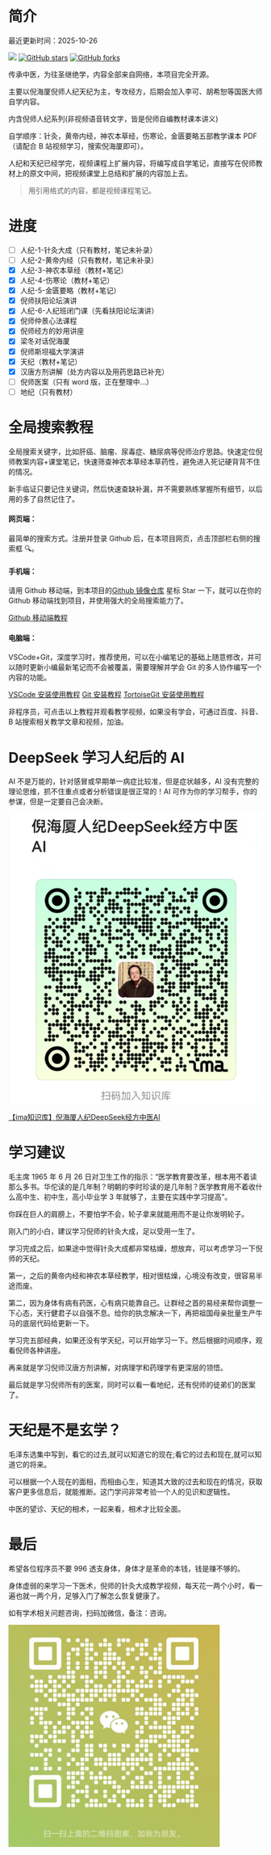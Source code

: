 # 简介

最近更新时间：2025-10-26

[![](https://img.shields.io/badge/Author-轻疯-orange.svg)](https://github.com/9527qingfeng/hantang-nihaixia-follower) [![GitHub stars](https://img.shields.io/github/stars/9527qingfeng/hantang-nihaixia-follower.svg?style=social&label=Stars)](https://github.com/9527qingfeng/hantang-nihaixia-follower) [![GitHub forks](https://img.shields.io/github/forks/9527qingfeng/hantang-nihaixia-follower.svg?style=social&label=Fork)](https://github.com/9527qingfeng/hantang-nihaixia-follower)

传承中医，为往圣继绝学，内容全部来自网络，本项目完全开源。

主要以倪海厦倪师人纪天纪为主，专攻经方，后期会加入李可、胡希恕等国医大师自学内容。

内含倪师人纪系列(非视频语音转文字，皆是倪师自编教材课本讲义)

自学顺序：针灸，黄帝内经，神农本草经，伤寒论，金匮要略五部教学课本 PDF（请配合 B 站视频学习，搜索倪海厦即可）。

人纪和天纪已经学完，视频课程上扩展内容，将编写成自学笔记，直接写在倪师教材上的原文中间，把视频课堂上总结和扩展的内容加上去。

> 用引用格式的内容，都是视频课程笔记。

# 进度

- [ ] 人纪-1-针灸大成（只有教材，笔记未补录）
- [ ] 人纪-2-黄帝内经（只有教材，笔记未补录）
- [x] 人纪-3-神农本草经（教材+笔记）
- [x] 人纪-4-伤寒论（教材+笔记）
- [x] 人纪-5-金匮要略（教材+笔记）
- [x] 倪师扶阳论坛演讲
- [x] 人纪-6-人纪班闭门课（先看扶阳论坛演讲）
- [x] 倪师仲景心法课程
- [x] 倪师经方的妙用讲座
- [x] 梁冬对话倪海厦
- [x] 倪师斯坦福大学演讲
- [x] 天纪（教材+笔记）
- [x] 汉唐方剂讲解（处方内容以及用药思路已补充）
- [ ] 倪师医案（只有 word 版，正在整理中...）
- [ ] 地纪（只有教材）

# 全局搜索教程

全局搜索关键字，比如肝癌、脑瘤、尿毒症、糖尿病等倪师治疗思路。快速定位倪师教案内容+课堂笔记，快速筛查神农本草经本草药性，避免进入死记硬背背不住的情况。

新手临证只要记住关键词，然后快速查缺补漏，并不需要熟练掌握所有细节，以后用的多了自然记住了。

#### 网页端：

最简单的搜索方式。注册并登录 Github 后，在本项目网页，点击顶部栏右侧的搜索框 🔍。

#### 手机端：

请用 Github 移动端，到本项目的[Github 镜像仓库](https://github.com/9527qingfeng/hantang-nihaixia-follower)
星标 Star 一下，就可以在你的 Github 移动端找到项目，并使用强大的全局搜索能力了。

[Github 移动端教程](https://www.bilibili.com/video/BV1Np421Q7cc?spm_id_from=333.788.player.switch&vd_source=587efb7b2cb61b90f1a6a89624ee0276)

#### 电脑端：

VSCode+Git，深度学习时，推荐使用，可以在小编笔记的基础上随意修改，并可以随时更新小编最新笔记而不会被覆盖，需要理解并学会 Git 的多人协作编写一个内容的功能。

[VSCode 安装使用教程](https://www.bilibili.com/video/BV1eT421e7P8/?vd_source=587efb7b2cb61b90f1a6a89624ee0276)
[Git 安装教程](https://www.bilibili.com/video/BV1vM4m1Q7hC/?vd_source=587efb7b2cb61b90f1a6a89624ee0276)
[TortoiseGit 安装使用教程](https://www.bilibili.com/video/BV1xM41197PR/?vd_source=587efb7b2cb61b90f1a6a89624ee0276)

非程序员，可点击以上教程并观看教学视频，如果没有学会，可通过百度、抖音、B 站搜索相关教学文章和视频，加油。

# DeepSeek 学习人纪后的 AI

AI 不是万能的，针对感冒或早期单一病症比较准，但是症状越多，AI 没有完整的理论思维，抓不住重点或者分析错误是很正常的！AI 可作为你的学习帮手，你的参谋，但是一定要自己会决断。

![图片](./小编医案/img/ai.png)

[【ima知识库】倪海厦人纪DeepSeek经方中医AI](https://ima.qq.com/wiki/?shareId=33a2ffbb492641f49b80481163c16cfdad0de44cb753f9066965a822b3addc26)


# 学习建议

毛主席 1965 年 6 月 26 日对卫生工作的指示：“医学教育要改革，根本用不着读那么多书。华佗读的是几年制？明朝的李时珍读的是几年制？医学教育用不着收什么高中生、初中生，高小毕业学 3 年就够了，主要在实践中学习提高”。

你踩在巨人的肩膀上，不要怕学不会，轮子拿来就能用而不是让你发明轮子。

刚入门的小白，建议学习倪师的针灸大成，足以受用一生了。

学习完成之后，如果途中觉得针灸大成都非常枯燥，想放弃，可以考虑学习一下倪师的天纪。

第一，之后的黄帝内经和神农本草经教学，相对很枯燥，心境没有改变，很容易半途而废。

第二，因为身体有病有药医，心有病只能靠自己。让群经之首的易经来帮你调整一下心态，天行健君子以自强不息。给你的执念解决一下，再把祖国母亲批量生产牛马的底层代码给更新一下。

学习完五部经典，如果还没有学天纪，可以开始学习一下。然后根据时间顺序，观看倪师各种讲座。

再来就是学习倪师汉唐方剂讲解，对病理学和药理学有更深层的领悟。

最后就是学习倪师所有的医案，同时可以看一看地纪，还有倪师的徒弟们的医案了。

# 天纪是不是玄学？

毛泽东选集中写到，看它的过去,就可以知道它的现在;看它的过去和现在,就可以知道它的将来。

可以根据一个人现在的面相，而相由心生，知道其大致的过去和现在的情况，获取客户更多信息后，就能推断。这门学问非常考验一个人的见识和逻辑性。

中医的望诊、天纪的相术，一起来看，相术才比较全面。

# 最后

希望各位程序员不要 996 透支身体，身体才是革命的本钱，钱是赚不够的。

身体虚弱的来学习一下医术，倪师的针灸大成教学视频，每天花一两个小时，看一遍也就一两个月，足够入门了解怎么恢复健康了。

如有学术相关问题咨询，扫码加微信，备注：咨询。

![图片](./小编医案/img/vx.png)
